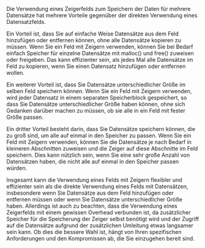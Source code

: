 Die Verwendung eines Zeigerfelds zum Speichern der Daten für mehrere Datensätze hat mehrere Vorteile gegenüber der direkten Verwendung eines Datensatzfelds.

Ein Vorteil ist, dass Sie auf einfache Weise Datensätze aus dem Feld hinzufügen oder entfernen können, ohne alle Datensätze kopieren zu müssen. Wenn Sie ein Feld mit Zeigern verwenden, können Sie bei Bedarf einfach Speicher für einzelne Datensätze mit malloc() und free() zuweisen oder freigeben. Das kann effizienter sein, als jedes Mal alle Datensätze im Feld zu kopieren, wenn Sie einen Datensatz hinzufügen oder entfernen wollen.

Ein weiterer Vorteil ist, dass Sie Datensätze unterschiedlicher Größe im selben Feld speichern können. Wenn Sie ein Feld mit Zeigern verwenden, wird jeder Datensatz in einem separaten Speicherblock gespeichert, so dass Sie Datensätze unterschiedlicher Größe haben können, ohne sich Gedanken darüber machen zu müssen, ob sie alle in ein Feld mit fester Größe passen.

Ein dritter Vorteil besteht darin, dass Sie Datensätze speichern können, die zu groß sind, um alle auf einmal in den Speicher zu passen. Wenn Sie ein Feld mit Zeigern verwenden, können Sie die Datensätze je nach Bedarf in kleineren Abschnitten zuweisen und die Zeiger auf diese Abschnitte im Feld speichern. Dies kann nützlich sein, wenn Sie eine sehr große Anzahl von Datensätzen haben, die nicht alle auf einmal in den Speicher passen würden.

Insgesamt kann die Verwendung eines Felds mit Zeigern flexibler und effizienter sein als die direkte Verwendung eines Felds mit Datensätzen, insbesondere wenn Sie Datensätze aus dem Feld hinzufügen oder entfernen müssen oder wenn Sie Datensätze unterschiedlicher Größe haben. Allerdings ist auch zu beachten, dass die Verwendung eines Zeigerfelds mit einem gewissen Overhead verbunden ist, da zusätzlicher Speicher für die Speicherung der Zeiger selbst benötigt wird und der Zugriff auf die Datensätze aufgrund der zusätzlichen Umleitung etwas langsamer sein kann. Ob dies die bessere Wahl ist, hängt von Ihren spezifischen Anforderungen und den Kompromissen ab, die Sie einzugehen bereit sind.
